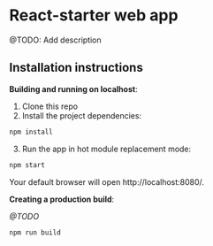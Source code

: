 # React-starter web app

@TODO: Add description

## Installation instructions

**Building and running on localhost**:

1. Clone this repo
2. Install the project dependencies:

```sh
npm install
```

3. Run the app in hot module replacement mode:

```sh
npm start
```

Your default browser will open http://localhost:8080/.

**Creating a production build**:

_@TODO_

```sh
npm run build
```
